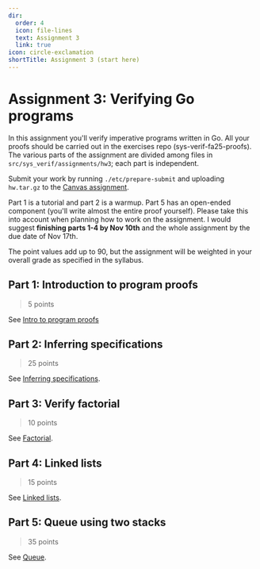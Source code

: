 ```yaml
---
dir:
  order: 4
  icon: file-lines
  text: Assignment 3
  link: true
icon: circle-exclamation
shortTitle: Assignment 3 (start here)
---
```


# Assignment 3: Verifying Go programs

In this assignment you'll verify imperative programs written in Go. All your proofs should be carried out in the exercises repo (sys-verif-fa25-proofs). The various parts of the assignment are divided among files in `src/sys_verif/assignments/hw3`; each part is independent.

Submit your work by running `./etc/prepare-submit` and uploading `hw.tar.gz` to the [Canvas assignment](https://canvas.wisc.edu/courses/477243/assignments/2720472).

Part 1 is a tutorial and part 2 is a warmup. Part 5 has an open-ended component (you'll write almost the entire proof yourself). Please take this into account when planning how to work on the assignment. I would suggest **finishing parts 1-4 by Nov 10th** and the whole assignment by the due date of Nov 17th.

The point values add up to 90, but the assignment will be weighted in your overall grade as specified in the syllabus.

## Part 1: Introduction to program proofs

> 5 points

See [Intro to program proofs](./intro_exercises.md)

## Part 2: Inferring specifications

> 25 points

See [Inferring specifications](./infer_specs.md).

## Part 3: Verify factorial

> 10 points

See [Factorial](./factorial_proof.md).

## Part 4: Linked lists

> 15 points

See [Linked lists](./list.md).

## Part 5: Queue using two stacks

> 35 points

See [Queue](./queue_proof.md).
